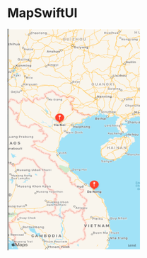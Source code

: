 # MapSwiftUI

<img src="Screen%20Shot%202020-10-21%20at%207.55.14%20PM.png" width="300" height="500">

